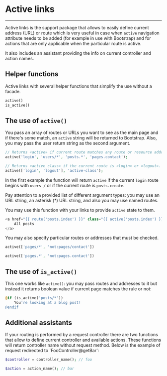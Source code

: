 # Active links
----------

Active links is the support package that allows to easily define current address (URL) or route which is very useful in case when `active` navigation attribute needs to be added (for example in use with Bootstrap) and for actions that are only applicable when the particular route is active.

It also includes an assistant providing the info on current controller and action names.

## Helper functions

Active links with several helper functions that simplify the use without a facade.
```php
active()
is_active()
```

## The use of `active()`

You pass an array of routes or URLs you want to see as the main page and if there's some match, an `active` string will be returned to Bootstrap. Also, you may pass the user return string as the second argument.

```php
// Returns «active» if current route matches any route or resource address.
active('login', 'users/*', 'posts.*', 'pages.contact'); 

// Returns «active class» if the current route is «login» or «logout».
active(['login', 'logout'], 'active-class'); 
```

In the first example the function will return `active` if the current `login` route begins with `users /` or if the current route is `posts.create`.

Pay attention to a provided list of different argument types: you may use an URL string, an asterisk (*) URL string, and also you may use named routes.

You may use this function with your links to provide `active` state to them.

```php
<a href="{{ route('posts.index') }}" class="{{ active('posts.index') }}">
    All posts
</a>
```

You may also specify particular routes or addresses that must be checked.
```php
active(['pages/*', 'not:pages/contact'])

active(['pages.*', 'not:pages.contact'])
```

## The use of `is_active()`

This one works like `active()`: you may pass routes and addresses to it but instead it returns boolean value if current page matches the rule or not:

```php
@if (is_active('posts/*'))
    You're looking at a blog post!
@endif
```

## Additional assistants

If your routing is performed by a request controller there are two functions that allow to define current controller and available actions.
These functions will return controller name without request method. 
Below is the example of request redirected to `FooController@getBar':
```php
$controller = controller_name(); // foo

$action = action_name(); // bar
```
